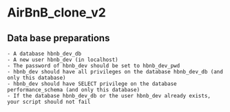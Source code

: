 # AirBnB_clone_v2
## Data base preparations

    - A database hbnb_dev_db
    - A new user hbnb_dev (in localhost)
    - The password of hbnb_dev should be set to hbnb_dev_pwd
    - hbnb_dev should have all privileges on the database hbnb_dev_db (and only this database)
    - hbnb_dev should have SELECT privilege on the database performance_schema (and only this database)
    - If the database hbnb_dev_db or the user hbnb_dev already exists, your script should not fail
